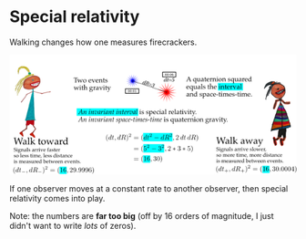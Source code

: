 # Special relativity

Walking changes how one measures firecrackers.

![special relativity](../img/sr_600.png)


If one observer moves at a constant rate to another observer, then special relativity comes into play.

Note: the numbers are **far too big** (off by 16 orders of magnitude, I just
didn't want to write _lots_ of zeros).
